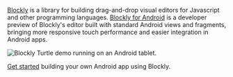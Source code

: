 [Blockly][1] is a library for building drag-and-drop visual editors for
Javascript and other programming languages.  [Blockly for Android][2] is
a developer preview of Blockly's editor built with standard Android
views and fragments, bringing more responsive touch performance and
easier integration in Android apps.

![Blockly Turtle demo running on an Android tablet.](http://google.github.io/blockly-android/screenshot.png
    "Blockly Turtle demo running on an Android tablet.")

[Get started][3] building your own Android app using Blockly.

[1]: https://developer.google.com/blockly "Blockly documentation"
[2]: https://github.com/google/blockly-android "Blockly for Android repository on GitHub"
[3]: https://developer.google.com/blockly/guides/get-started/android "Blockly for Android developer tutorial"

